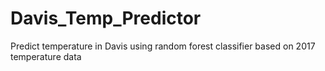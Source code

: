 # Davis_Temp_Predictor
Predict temperature in Davis using random forest classifier based on 2017 temperature data
